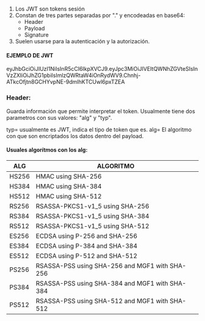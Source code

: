 1. Los JWT son tokens sesión
2. Constan de tres partes separadas por "." y encodeadas en base64:
    - Header
    - Payload
    - Signature
3. Suelen usarse para la autenticación y la autorización.

#### EJEMPLO DE JWT
eyJhbGciOiJIUzI1NiIsInR5cCI6IkpXVCJ9.eyJpc3MiOiJIVEItQWNhZGVteSIsInVzZXIiOiJhZG1pbiIsImlzQWRtaW4iOnRydWV9.Chnhj-ATkcOfjtn8GCHYvpNE-9dmlhKTCUwl6pxTZEA


### Header:

Guarda información que permite interpretar el token. Usualmente tiene dos parametros con sus valores: "alg" y "typ".

typ= usualmente es JWT, indica el tipo de token que es.
alg= El algoritmo con que son encriptados los datos dentro del payload.

#### Usuales algorítmos con los alg:




| ALG |  ALGORITMO|
|-----------|-----------|
| HS256    | HMAC using SHA-256     |
| HS384    | HMAC using SHA-384     |
| HS512   | HMAC using SHA-512     |
| RS256    | RSASSA-PKCS1-v1_5 using SHA-256    |
| RS384   | RSASSA-PKCS1-v1_5 using SHA-384     |
| RS512    | RSASSA-PKCS1-v1_5 using SHA-512     |
| ES256    | ECDSA using P-256 and SHA-256     |
| ES384    | ECDSA using P-384 and SHA-384    |
| ES512    | ECDSA using P-512 and SHA-512     |
| PS256    | RSASSA-PSS using SHA-256 and MGF1 with SHA-256     |
| PS384    | RSASSA-PSS using SHA-384 and MGF1 with SHA-384     |
| PS512    | RSASSA-PSS using SHA-512 and MGF1 with SHA-512     |
